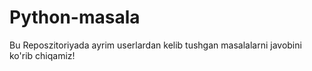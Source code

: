 # Python-masala
Bu Reposzitoriyada ayrim userlardan kelib tushgan masalalarni javobini ko'rib chiqamiz!
